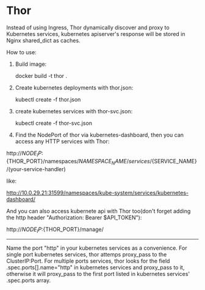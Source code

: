 # Thor
Instead of using Ingress, Thor dynamically discover and proxy to Kubernetes services, kubernetes apiserver's response will be stored in Nginx shared_dict as caches.

How to use:

1. Build image:

    docker build -t thor .

2. Create kubernetes deployments with thor.json:

    kubectl create -f thor.json

3. create kubernetes services with thor-svc.json:

    kubectl create -f thor-svc.json
    
4. Find the NodePort of thor via kubernetes-dashboard, then you can access any HTTP services with Thor:

http://${NODE_IP}:${THOR_PORT}/namespaces/${NAMESPACE_NAME}/services/${SERVICE_NAME}/(your-service-handler)

like:

http://10.0.29.21:31599/namespaces/kube-system/services/kubernetes-dashboard/

And you can also access kubernete api with Thor too(don't forget adding the http header "Authorization: Bearer $API_TOKEN"):

http://${NODE_IP}:${THOR_PORT}/manage/

----------------------------
Name the port "http" in your kubernetes services as a convenience.
For single port kubernetes services, thor attemps proxy_pass to the ClusterIP:Port.
For multiple ports services, thor looks for the field .spec.ports[].name="http" in kubernetes services and proxy_pass to it, otherwise it will proxy_pass to the first port listed in kubernetes services' .spec.ports array.

